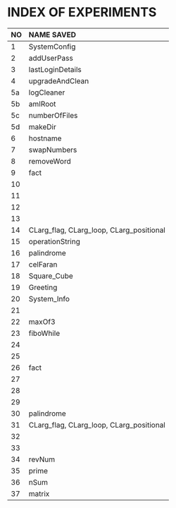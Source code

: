 # INDEX OF EXPERIMENTS		

|NO	|NAME SAVED		|
|---	|:----------			|
|1	|SystemConfig		|
|2	|addUserPass		|
|3	|lastLoginDetails	|
|4	|upgradeAndClean	|
|5a	|logCleaner		|
|5b	|amIRoot		|
|5c	|numberOfFiles		|
|5d	|makeDir		|
|6	|hostname		|
|7	|swapNumbers		|
|8	|removeWord		|
|9	|fact			|
|10	|			|
|11	|			|
|12	|			|
|13	|			|
|14	|CLarg_flag, CLarg_loop, CLarg_positional		|
|15	|operationString	|
|16	|palindrome			|
|17	|celFaran			|
|18	|		Square_Cube	|
|19	|		Greeting	|
|20	|		System_Info	|
|21	|			|
|22     |maxOf3                       |
|23     |fiboWhile                       |
|24     |                       |
|25     |                       |
|26     |fact                       |
|27     |                       |
|28     |                       |
|29     |                       |
|30     |palindrome                       |
|31     |CLarg_flag, CLarg_loop, CLarg_positional		|
|32     |                       |
|33     |                       |
|34     |revNum                       |
|35     |prime                       |
|36     |nSum                       |
|37     |matrix                       |
